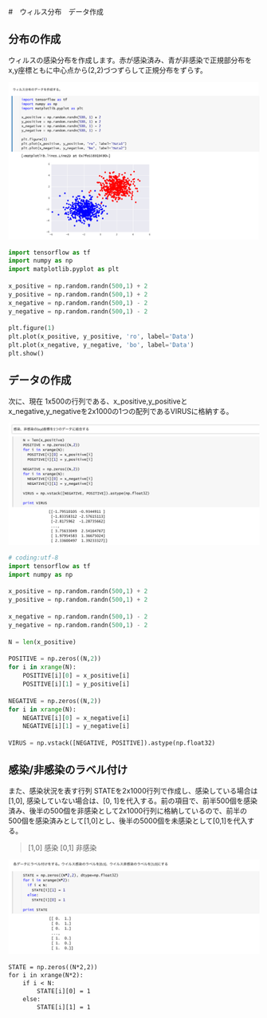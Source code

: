 #　ウィルス分布　データ作成

## 分布の作成

ウィルスの感染分布を作成します。赤が感染済み、青が非感染で正規部分布をx,y座標ともに中心点から(2,2)づつずらして正規分布をずらす。

![](/img/virus01.png)

```python
import tensorflow as tf
import numpy as np
import matplotlib.pyplot as plt

x_positive = np.random.randn(500,1) + 2
y_positive = np.random.randn(500,1) + 2
x_negative = np.random.randn(500,1) - 2
y_negative = np.random.randn(500,1) - 2

plt.figure(1)
plt.plot(x_positive, y_positive, 'ro', label='Data')
plt.plot(x_negative, y_negative, 'bo', label='Data')
plt.show()
```

## データの作成

次に、現在 1x500の行列である、x_positive,y_positiveとx_negative,y_negativeを2x1000の1つの配列であるVIRUSに格納する。

![](/img/virus02.png)

```python
# coding:utf-8
import tensorflow as tf
import numpy as np

x_positive = np.random.randn(500,1) + 2
y_positive = np.random.randn(500,1) + 2

x_negative = np.random.randn(500,1) - 2
y_negative = np.random.randn(500,1) - 2

N = len(x_positive)

POSITIVE = np.zeros((N,2))
for i in xrange(N):
    POSITIVE[i][0] = x_positive[i]
    POSITIVE[i][1] = y_positive[i]

NEGATIVE = np.zeros((N,2))
for i in xrange(N):
    NEGATIVE[i][0] = x_negative[i]
    NEGATIVE[i][1] = y_negative[i]

VIRUS = np.vstack([NEGATIVE, POSITIVE]).astype(np.float32)
```

## 感染/非感染のラベル付け

また、感染状況を表す行列 STATEを2x1000行列で作成し、感染している場合は[1,0], 感染していない場合は、[0, 1]を代入する。前の項目で、前半500個を感染済み、後半の500個を非感染として2x1000行列に格納しているので、前半の500個を感染済みとして[1,0]とし、後半の5000個を未感染として[0,1]を代入する。


> [1,0] 感染
> [0,1] 非感染

![](/img/virus03.png)

```
STATE = np.zeros((N*2,2))
for i in xrange(N*2):
    if i < N:
        STATE[i][0] = 1
    else:
        STATE[i][1] = 1
```


